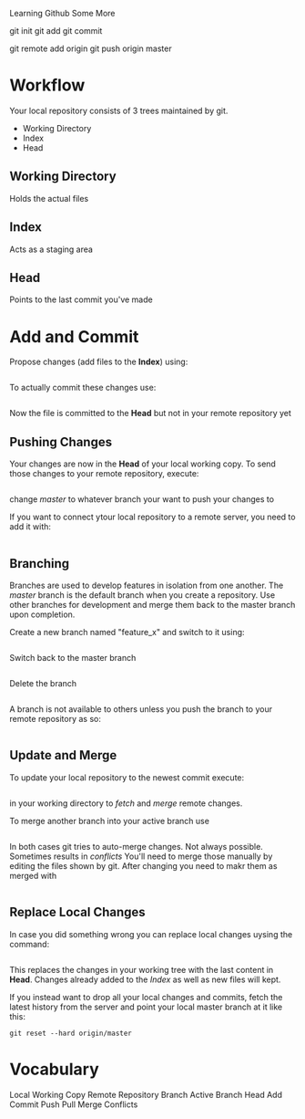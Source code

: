 Learning Github Some More

git init
git add <file>
git commit

git remote add origin
git push origin master

# Workflow
Your local repository consists of 3 trees maintained by git.
+ Working Directory
+ Index
+ Head

## Working Directory
Holds the actual files

## Index
Acts as a staging area

## Head
Points to the last commit you've made

# Add and Commit
Propose changes (add files to the **Index**) using:
```git add <filename>
```

To actually commit these changes use:
```git commit -m "commit message"
```

Now the file is committed to the **Head** but not in your remote repository yet

## Pushing Changes ##
Your changes are now in the **Head** of your local working copy. To send those changes to your remote repository, execute:
```git push origin master
```

change *master* to whatever branch your want to push your changes to

If you want to connect ytour local repository to a remote server, you need to add it with:
```git remote add origin <server>
```

## Branching
Branches are used to develop features in isolation from one another. The *master* branch is the default branch when you create a repository. Use other branches for development and merge them back to the master branch upon completion.

Create a new branch named "feature_x" and switch to it using:
```git checkout -b feature_x
```

Switch back to the master branch
```git checkout master
```

Delete the branch
```git branch -d feature_x
```

A branch is not available to others unless you push the branch to your remote repository as so:
```git push origin <branch>
```

## Update and Merge
To update your local repository to the newest commit execute:
```git pull
```
in your working directory to *fetch* and *merge* remote changes.

To merge another branch into your active branch use
```git merge <branch>
```
In both cases git tries to auto-merge changes. Not always possible. Sometimes results in *conflicts* You'll need to merge those manually by editing the files shown by git. After changing you need to makr them as merged with
```git add <filename>
```

## Replace Local Changes
In case you did something wrong you can replace local changes uysing the command:
```git checkout -- <filemame>
```
This replaces the changes in your working tree with the last content in **Head**. Changes already added to the *Index* as well as new files will kept.

If you instead want to drop all your local changes and commits, fetch the latest history from the server and point your local master branch at it like this:
```git fetch origin
git reset --hard origin/master
```



# Vocabulary
Local Working Copy
Remote Repository
Branch
Active Branch
Head
Add
Commit
Push
Pull
Merge
Conflicts


